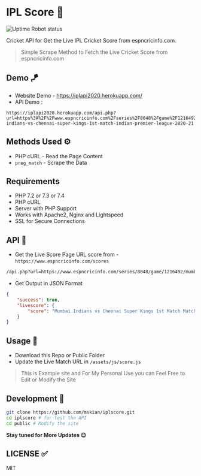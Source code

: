 # IPL Score 🏏

![Uptime Robot status](https://img.shields.io/uptimerobot/status/m785989129-8ff3f3df9f0565f6f2b89a2d)  

Cricket API for Get the Live IPL Cricket Score from espncricinfo.com.

> Simple Scrape Method to Fetch the Live Cricket Score from espncricinfo.com

## Demo 🪁
- Website Demo - https://iplapi2020.herokuapp.com/
- API Demo :
```
https://iplapi2020.herokuapp.com/api.php?url=https%3A%2F%2Fwww.espncricinfo.com%2Fseries%2F8048%2Fgame%2F1216492%2Fmumbai-indians-vs-chennai-super-kings-1st-match-indian-premier-league-2020-21
```

## Methods Used ⚙

- PHP cURL - Read the Page Content
- `preg_match` - Scrape the Data

## Requirements

- PHP 7.2 or 7.3 or 7.4
- PHP cURL
- Server with PHP Support
- Works with Apache2, Nginx and Lightspeed
- SSL for Secure Connections

## API 🍔

- Get the Live Score Page URL score from - `https://www.espncricinfo.com/scores`

```html
/api.php?url=https://www.espncricinfo.com/series/8048/game/1216492/mumbai-indians-vs-chennai-super-kings-1st-match-indian-premier-league-2020-21
```

- Get Output in JSON Format

```json
{
    "success": true,
    "livescore": {
        "score": "Mumbai Indians vs Chennai Super Kings 1st Match Match Details, Schedule"
    }
}
```

## Usage 🍕

- Download this Repo or Public Folder
- Update the Live Match URL in `/assets/js/score.js`

> This is Example site and For My Personal Use you can Feel Free to Edit or Modify the Site

## Development 🍯

```sh
git clone https://github.com/mskian/iplscore.git
cd iplscore # for test the API
cd public # Modify the site
```

**Stay tuned for More Updates 😉**

## LICENSE ✅

MIT
